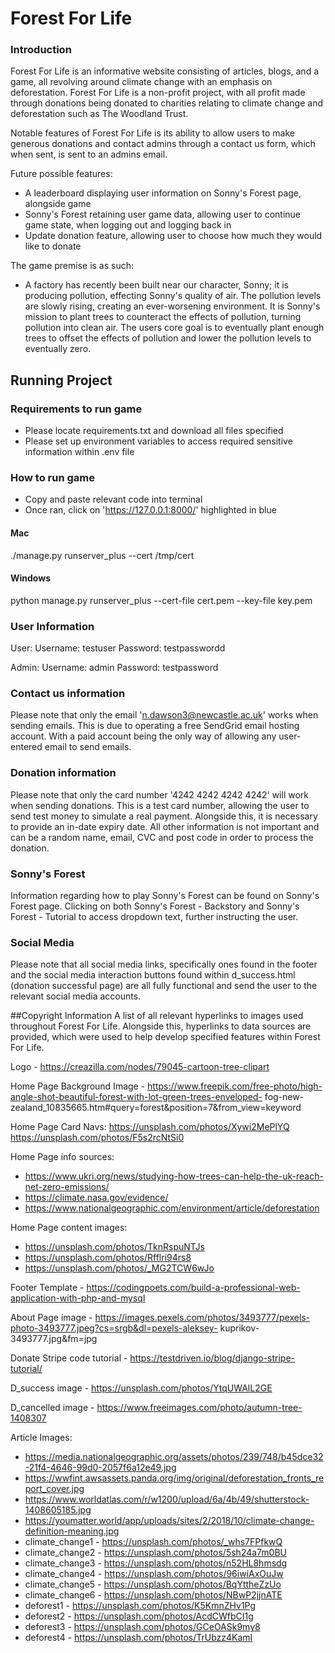 # Forest For Life

### Introduction
Forest For Life is an informative website consisting of articles, blogs, and a game, all revolving around climate
change with an emphasis on deforestation. Forest For Life is a non-profit project, with all profit made through
donations being donated to charities relating to climate change and deforestation such as The Woodland Trust.

Notable features of Forest For Life is its ability to allow users to make generous donations and contact admins through
a contact us form, which when sent, is sent to an admins email.

Future possible features:
- A leaderboard displaying user information on Sonny's Forest page, alongside game
- Sonny's Forest retaining user game data, allowing user to continue game state, when logging out and logging back in
- Update donation feature, allowing user to choose how much they would like to donate

The game premise is as such:

- A factory has recently been built near our character, Sonny; it is producing pollution, effecting Sonny's quality of air. 
The pollution levels are slowly rising, creating an ever-worsening environment. It is Sonny's mission to plant trees to
counteract the effects of pollution, turning pollution into clean air. The users core goal is to eventually plant 
enough trees to offset the effects of pollution and lower the pollution levels to eventually zero.

## Running Project

### Requirements to run game
- Please locate requirements.txt and download all files specified
- Please set up environment variables to access required sensitive information within .env file

### How to run game
- Copy and paste relevant code into terminal
- Once ran, click on 'https://127.0.0.1:8000/' highlighted in blue
#### Mac
./manage.py runserver_plus --cert /tmp/cert
#### Windows
python manage.py runserver_plus --cert-file cert.pem --key-file key.pem

### User Information
User:
Username: testuser
Password: testpasswordd

Admin:
Username: admin
Password: testpassword

### Contact us information
Please note that only the email 'n.dawson3@newcastle.ac.uk' works when sending emails.
This is due to operating a free SendGrid email hosting account. With a paid account being the only way of allowing
any user-entered email to send emails.

### Donation information
Please note that only the card number '4242 4242 4242 4242' will work when sending donations.
This is a test card number, allowing the user to send test money to simulate a real payment.
Alongside this, it is necessary to provide an in-date expiry date.
All other information is not important and can be a random name, email, CVC and post code in order to process the 
donation.

### Sonny's Forest
Information regarding how to play Sonny's Forest can be found on Sonny's Forest page. Clicking on both Sonny's Forest -
Backstory and Sonny's Forest - Tutorial to access dropdown text, further instructing the user.

### Social Media
Please note that all social media links, specifically ones found in the footer and the social media interaction buttons 
found within d_success.html (donation successful page) are all fully functional and send the user to the relevant 
social media accounts.


##Copyright Information
A list of all relevant hyperlinks to images used throughout Forest For Life. Alongside this, hyperlinks to data sources
are provided, which were used to help develop specified features within Forest For Life.

Logo - https://creazilla.com/nodes/79045-cartoon-tree-clipart

Home Page Background Image - https://www.freepik.com/free-photo/high-angle-shot-beautiful-forest-with-lot-green-trees-enveloped-
fog-new-zealand_10835665.htm#query=forest&position=7&from_view=keyword

Home Page Card Navs:
https://unsplash.com/photos/Xywi2MePlYQ
https://unsplash.com/photos/F5s2rcNtSi0

Home Page info sources:
- https://www.ukri.org/news/studying-how-trees-can-help-the-uk-reach-net-zero-emissions/
- https://climate.nasa.gov/evidence/
- https://www.nationalgeographic.com/environment/article/deforestation

Home Page content images:
- https://unsplash.com/photos/TknRspuNTJs
- https://unsplash.com/photos/Rfflri94rs8
- https://unsplash.com/photos/_MG2TCW6wJo

Footer Template - https://codingpoets.com/build-a-professional-web-application-with-php-and-mysql

About Page image - https://images.pexels.com/photos/3493777/pexels-photo-3493777.jpeg?cs=srgb&dl=pexels-aleksey-
kuprikov-3493777.jpg&fm=jpg

Donate Stripe code tutorial - https://testdriven.io/blog/django-stripe-tutorial/

D_success image - https://unsplash.com/photos/YtqUWAlL2GE

D_cancelled image - https://www.freeimages.com/photo/autumn-tree-1408307

Article Images:
- https://media.nationalgeographic.org/assets/photos/239/748/b45dce32-21f4-4646-99d0-2057f6a12e49.jpg
- https://wwfint.awsassets.panda.org/img/original/deforestation_fronts_report_cover.jpg
- https://www.worldatlas.com/r/w1200/upload/6a/4b/49/shutterstock-1408605185.jpg
- https://youmatter.world/app/uploads/sites/2/2018/10/climate-change-definition-meaning.jpg
- climate_change1 - https://unsplash.com/photos/_whs7FPfkwQ
- climate_change2 - https://unsplash.com/photos/5sh24a7m0BU
- climate_change3 - https://unsplash.com/photos/n52HL8hmsdg
- climate_change4 - https://unsplash.com/photos/96iwiAxOuJw
- climate_change5 - https://unsplash.com/photos/BqYttheZzUo
- climate_change6 - https://unsplash.com/photos/NBwP2jjnATE
- deforest1 - https://unsplash.com/photos/K5KmnZHv1Pg
- deforest2 - https://unsplash.com/photos/AcdCWfbCI1g
- deforest3 - https://unsplash.com/photos/GCeOASk9my8
- deforest4 - https://unsplash.com/photos/TrUbzz4KamI
